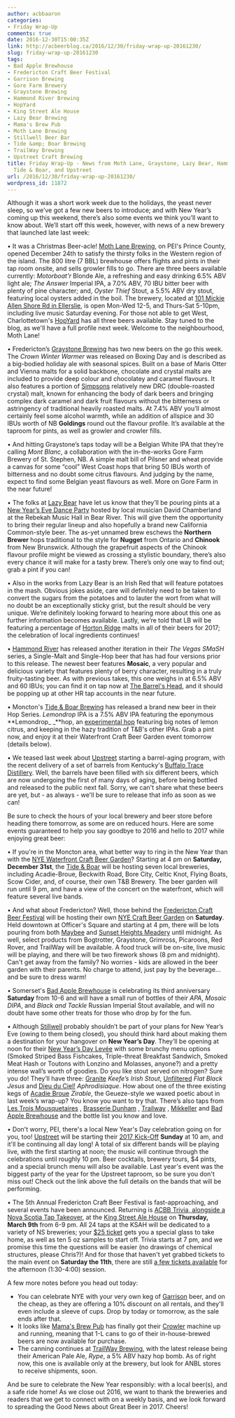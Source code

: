 ```yaml
---
author: acbbaaron
categories:
- Friday Wrap-Up
comments: true
date: 2016-12-30T15:00:35Z
link: http://acbeerblog.ca/2016/12/30/friday-wrap-up-20161230/
slug: friday-wrap-up-20161230
tags:
- Bad Apple Brewhouse
- Fredericton Craft Beer Festival
- Garrison Brewing
- Gore Farm Brewery
- Graystone Brewing
- Hammond River Brewing
- HopYard
- King Street Ale House
- Lazy Bear Brewing
- Mama's Brew Pub
- Moth Lane Brewing
- Stillwell Beer Bar
- Tide &amp; Boar Brewing
- TrailWay Brewing
- Upstreet Craft Brewing
title: Friday Wrap-Up - News from Moth Lane, Graystone, Lazy Bear, Hammond River,
  Tide & Boar, and Upstreet
url: /2016/12/30/friday-wrap-up-20161230/
wordpress_id: 11872
---
```


Although it was a short work week due to the holidays, the yeast never sleep, so we’ve got a few new beers to introduce; and with New Year’s coming up this weekend, there’s also some events we think you’ll want to know about. We’ll start off this week, however, with news of a new brewery that launched late last week:

• It was a Christmas Beer-acle! [Moth Lane Brewing](https://www.facebook.com/MothLaneBrewing/), on PEI's Prince County, opened December 24th to satisfy the thirsty folks in the Western region of the island. The 800 litre (7 BBL) brewhouse offers flights and pints in their tap room onsite, and sells growler fills to go. There are three beers available currently: _Motorboat'r_ Blonde Ale, a refreshing and easy drinking 6.5% ABV light ale; _The Answer_ Imperial IPA, a 7.0% ABV, 70 IBU bitter beer with plenty of pine character; and, _Oyster Thief_ Stout, a 5.5% ABV dry stout, featuring local oysters added in the boil. The brewery, located at [101 Mickie Allen Shore Rd in Ellerslie](https://goo.gl/maps/VDAHBtwEEhK2), is open Mon-Wed 12-5, and Thurs-Sat 5-10pm, including live music Saturday evening. For those not able to get West, Charlottetown's [HopYard](http://hopyard.ca/) has all three beers available. Stay tuned to the blog, as we'll have a full profile next week. Welcome to the neighbourhood, Moth Lane!





• Fredericton’s [Graystone Brewing](http://graystonebrewing.com/) has two new beers on the go this week. The _Crown Winter Warmer_ was released on Boxing Day and is described as a big-bodied holiday ale with seasonal spices. Built on a base of Maris Otter and Vienna malts for a solid backbone, chocolate and crystal malts are included to provide deep colour and chocolatey and caramel flavours. It also features a portion of [Simpsons](http://www.simpsonsmalt.co.uk/) relatively new DRC (double-roasted crystal) malt, known for enhancing the body of dark beers and bringing complex dark caramel and dark fruit flavours without the bitterness or astringency of traditional heavily roasted malts. At 7.4% ABV you’ll almost certainly feel some alcohol warmth, while an addition of allspice and 30 IBUs worth of NB **Goldings** round out the flavour profile. It’s available at the taproom for pints, as well as growler and crowler fills.











• And hitting Graystone’s taps today will be a Belgian White IPA that they’re calling _Mont Blanc_, a collaboration with the in-the-works Gore Farm Brewery of St. Stephen, NB. A simple malt bill of Pilsner and wheat provide a canvas for some “cool” West Coast hops that bring 50 IBUs worth of bitterness and no doubt some citrus flavours. And judging by the name, expect to find some Belgian yeast flavours as well. More on Gore Farm in the near future!








• The folks at [Lazy Bear](http://www.lazybearbrewing.ca) have let us know that they’ll be pouring pints at a [New Year’s Eve Dance Party](https://www.facebook.com/events/1260731470640251/) hosted by local musician David Chamberland at the Rebekah Music Hall in Bear River. This will give them the opportunity to bring their regular lineup and also hopefully a brand new California Common-style beer. The as-yet unnamed brew eschews the **Northern Brewer** hops traditional to the style for **Nugget** from Ontario and **Chinook** from New Brunswick. Although the grapefruit aspects of the Chinook flavour profile might be viewed as crossing a stylistic boundary, there’s also every chance it will make for a tasty brew. There’s only one way to find out; grab a pint if you can!




• Also in the works from Lazy Bear is an Irish Red that will feature potatoes in the mash. Obvious jokes aside, care will definitely need to be taken to convert the sugars from the potatoes and to lauter the wort from what will no doubt be an exceptionally sticky grist, but the result should be very unique. We’re definitely looking forward to hearing more about this one as further information becomes available. Lastly, we’re told that LB will be featuring a percentage of [Horton Ridge](https://www.hortonridgemalt.com/) malts in all of their beers for 2017; the celebration of local ingredients continues!




• [Hammond River](http://hrbrewing.ca/) has released another iteration in their _The Vegas SMaSH_ series, a Single-Malt and Single-Hop beer that has had four versions prior to this release. The newest beer features **Mosaic**, a very popular and delicious variety that features plenty of berry character, resulting in a truly fruity-tasting beer. As with previous takes, this one weighs in at 6.5% ABV and 60 IBUs; you can find it on tap now at [The Barrel's Head](http://www.thebarrelshead.com/), and it should be popping up at other HR tap accounts in the near future.




• Moncton's [Tide & Boar Brewing](http://www.tideandboar.com/) has released a brand new beer in their Hop Series. _Lemondrop_ IPA is a 7.5% ABV IPA featuring the eponymous **Lemondrop_ _**hop, an [experimental hop](http://www.hopsteiner.com/variety-data-sheets/Lemondrop/) featuring big notes of lemon citrus, and keeping in the hazy tradition of T&B's other IPAs. Grab a pint now, and enjoy it at their Waterfront Craft Beer Garden event tomorrow (details below).









• We teased last week about [Upstreet](http://upstreetcraftbrewing.com) starting a barrel-aging program, with the recent delivery of a set of barrels from Kentucky's [Buffalo Trace Distillery](https://www.buffalotracedistillery.com/). Well, the barrels have been filled with six different beers, which are now undergoing the first of many days of aging, before being bottled and released to the public next fall. Sorry, we can't share what these beers are yet, but - as always - we'll be sure to release that info as soon as we can!

Be sure to check the hours of your local brewery and beer store before heading there tomorrow, as some are on reduced hours. Here are some events guaranteed to help you say goodbye to 2016 and hello to 2017 while enjoying great beer:

• If you're in the Moncton area, what better way to ring in the New Year than with the [NYE Waterfront Craft Beer Garden](https://www.facebook.com/events/1279614538772889/)? Starting at 4 pm on **Saturday, December 31st**, the [Tide & Boar](http://www.tideandboar.com/) will be hosting seven local breweries, including Acadie-Broue, Beckwith Road, Bore City, Celtic Knot, Flying Boats, Scow Cider, and, of course, their own T&B Brewery. The beer garden will run until 9 pm, and have a view of the concert on the waterfront, which will feature several live bands.

• And what about Fredericton? Well, those behind the [Fredericton Craft Beer Festival](http://www.frederictoncraftbeerfestival.com/) will be hosting their own [NYE Craft Beer Garden](https://www.facebook.com/events/1629358687365446/) on **Saturday**. Held downtown at Officer's Square and starting at 4 pm, there will be lots pouring from both [Maybee](http://www.maybeebrew.com/) and [Sunset Heights Meadery](http://www.sunsetheightsmeadery.com/) until midnight. As well, select products from Bogtrotter, Graystone, Grimross, Picaroons, Red Rover, and TrailWay will be available. A food truck will be on-site, live music will be playing, and there will be two firework shows (8 pm and midnight). Can't get away from the family? No worries - kids are allowed in the beer garden with their parents. No charge to attend, just pay by the beverage... and be sure to dress warm!

• Somerset's [Bad Apple Brewhouse](http://badapplebrewhouse.ca/) is celebrating its third anniversary **Saturday** from 10-6 and will have a small run of bottles of their _APA_, _Mosaic DIPA_, and _Black and Tackle_ Russian Imperial Stout available, and will no doubt have some other treats for those who drop by for the fun.





• Although [Stillwell](http://www.barstillwell.com/) probably shouldn’t be part of your plans for New Year’s Eve (owing to them being closed), you should think hard about making them a destination for your hangover on **New Year’s Day**. They’ll be opening at noon for their [New Year’s Day Levée](https://twitter.com/BarStillwell/status/814156460439568388) with some brunchy menu options (Smoked Striped Bass Fishcakes, Triple-threat Breakfast Sandwich, Smoked Meat Hash or Toutons with Lonzino and Molasses, anyone?) and a pretty intense wall’s worth of goodies. Do you like stout served on nitrogen? Sure you do! They’ll have three: [Granite](http://www.granitebreweryhalifax.ca/) _Keefe’s Irish Stout_, [Unfiltered](http://hoppyasballs.ca/) _Flat Black Jesus_ and [Dieu du Ciel!](http://dieuduciel.com/en/) _Aphrodisiaque_. How about one of the three existing kegs of [Acadie Broue](https://www.facebook.com/pages/Acadie-Broue/176759632361301) _Zirable_, the Geueze-style we waxed poetic about in last week’s wrap-up? You know you want to try that. There’s also taps from [Les Trois Mousquetaires](http://www.lestroismousquetaires.ca/en/) , [Brasserie Dunham](http://brasseriedunham.com/?lang=en) , [Trailway](http://www.trailwaybrewing.com/) , [Mikkeller](http://mikkeller.dk/) and [Bad Apple Brewhouse](http://badapplebrewhouse.ca/) and the bottle list you know and love.




• Don't worry, PEI, there's a local New Year's Day celebration going on for you, too! [Upstreet](http://upstreetcraftbrewing.com) will be starting their [2017 Kick-Off](https://www.facebook.com/events/610099259191363/) **Sunday** at 10 am, and it'll be continuing all day long! A total of six different bands will be playing live, with the first starting at noon; the music will continue through the celebrations until roughly 10 pm. Beer cocktails, brewery tours, $4 pints, and a special brunch menu will also be available. Last year's event was the biggest party of the year for the Upstreet taproom, so be sure you don't miss out! Check out the link above the full details on the bands that will be performing.






• The 5th Annual Fredericton Craft Beer Festival is fast-approaching, and several events have been announced. Returning is [ACBB Trivia, alongside a Nova Scotia Tap Takeover](https://www.facebook.com/events/1810907255861607/), at the [King Street Ale House](http://thekingstreetalehouse.ca/) on **Thursday, March 9th** from 6-9 pm. All 24 taps at the KSAH will be dedicated to a variety of NS breweries; your [$25 ticket](https://www.eventbrite.ca/e/nova-scotia-tap-take-over-fcbf17-tickets-30324944726?aff=FB) gets you a special glass to take home, as well as ten 5 oz samples to start off. Trivia starts at 7 pm, and we promise this time the questions will be easier (no drawings of chemical structures, please Chris?)! And for those that haven't yet grabbed tickets to the main event on **Saturday the 11th**, there are still [a few tickets available](https://www.eventbrite.ca/e/fredericton-craft-beer-festival-2017-tickets-23088647767) for the afternoon (1:30-4:00) session.

A few more notes before you head out today:

- You can celebrate NYE with your very own keg of [Garrison](http://www.garrisonbrewing.com/) beer, and on the cheap, as they are offering a 10% discount on all rentals, and they'll even include a sleeve of cups. Drop by today or tomorrow, as the sale ends after that.
- It looks like [Mama's Brew Pub](http://www.mamaspubwesthills.com/) has finally got their [Crowler](http://www.bonappetit.com/drinks/beer/article/what-is-a-crowler-beer) machine up and running, meaning that 1-L cans to go of their in-house-brewed beers are now available for purchase.
- The canning continues at [TrailWay Brewing](http://www.trailwaybrewing.com/), with the latest release being their American Pale Ale, _Rype_, a 5% ABV hazy hop bomb. As of right now, this one is available only at the brewery, but look for ANBL stores to receive shipments, soon.

And be sure to celebrate the New Year responsibly: with a local beer(s), and a safe ride home! As we close out 2016, we want to thank the breweries and readers that we get to connect with on a weekly basis, and we look forward to spreading the Good News about Great Beer in 2017. Cheers!
